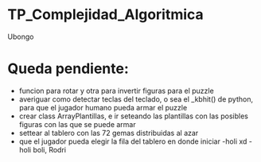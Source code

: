 # TP_Complejidad_Algoritmica
Ubongo
# Queda pendiente:
- funcion para rotar y otra para invertir figuras para el puzzle
- averiguar como detectar teclas del teclado, o sea el _kbhit() de python, para que el jugador humano pueda armar el puzzle
- crear class ArrayPlantillas, e ir seteando las plantillas con las posibles figuras con las que se puede armar
- settear al tablero con las 72 gemas distribuidas al azar
- que el jugador pueda elegir la fila del tablero en donde iniciar
-holi xd
-holi boli, Rodri
